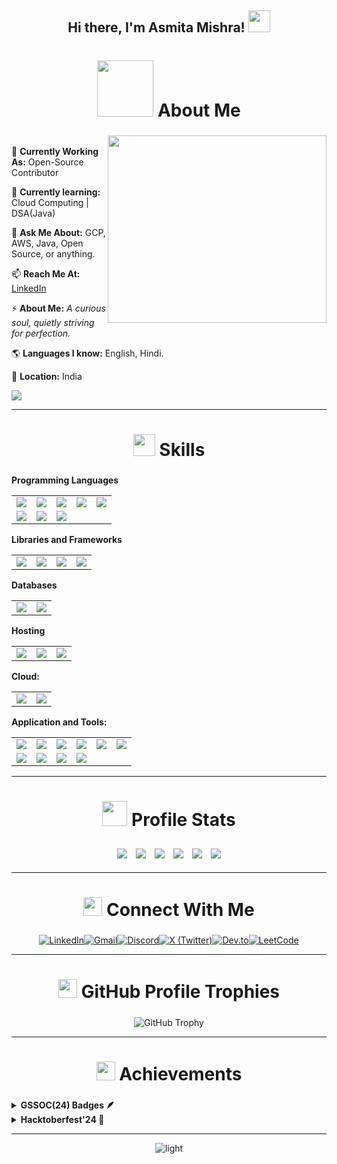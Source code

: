 <h2 align="center"> Hi there, I'm Asmita Mishra! <img src="https://github.com/TheDudeThatCode/TheDudeThatCode/blob/master/Assets/Hi.gif" width="35" /></h2>

<h2 display="flex" align="center" justify-content=center" style="font-size: 28px; text-decoration: none;">
  <img src="https://i.giphy.com/media/v1.Y2lkPTc5MGI3NjExbDJkbHIweGdscXFmYW1hdDQyM3NwN3U1dHg0ZWpyYmEzcDJ0anQ4OSZlcD12MV9pbnRlcm5hbF9naWZfYnlfaWQmY3Q9Zw/L1R1tvI9svkIWwpVYr/giphy.gif" width="90">
  <b>About Me</b>
</h2>
<div>
<img display="flex" align="right" justify-content="flex-end" width="350" height="300" src="https://user-images.githubusercontent.com/74038190/212750996-938b257b-266c-45a7-9af7-655341c0f58b.gif">

<p align="left">
  <br>
  🔭 <strong>Currently Working As:</strong> Open-Source Contributor
  
  🌱 <strong>Currently learning:</strong> Cloud Computing | DSA(Java)
  
  💬 <strong>Ask Me About:</strong> GCP, AWS, Java, Open Source, or anything.
  
  📫 <strong>Reach Me At:</strong> [LinkedIn](https://www.linkedin.com/in/asmitamishra1/)
  
  ⚡ <strong>About Me:</strong> _A curious soul, quietly striving for perfection._
  
  🌎 <strong>Languages I know:</strong> English, Hindi.
  
  📍 <strong>Location:</strong> India
  <br>
  
  ![](https://komarev.com/ghpvc/?username=AsmitaMishra24&style=for-the-badge&label=PROFILE+VIEWS)
</p>
</div>
<hr></hr>

<h2 align="center" style="font-size: 28px; text-decoration: none;">
  <img src="https://user-images.githubusercontent.com/74038190/212284087-bbe7e430-757e-4901-90bf-4cd2ce3e1852.gif" width="35">
  <b>Skills</b>
</h2>

**Programming Languages**
<table>
    <tr>
        <td><img src="https://img.shields.io/badge/C%2B%2B-00599C?style=for-the-badge&logo=c%2B%2B&logoColor=white"></td>
        <td><img src="https://img.shields.io/badge/Core%20Java-CC2927?style=for-the-badge&logo=Core%20Java&logoColor=white"></td>
        <td><img src="https://img.shields.io/badge/java-%23ED8B00.svg?style=for-the-badge&logo=openjdk&logoColor=white"/></td>
        <td><img src="https://img.shields.io/badge/html5-%23E34F26.svg?style=for-the-badge&logo=html5&logoColor=white"/></td>
        <td><img src="https://img.shields.io/badge/css-%231572B6.svg?style=for-the-badge&logo=css3&logoColor=white"/></td>
    </tr>
    <tr>
        <td><img src="https://img.shields.io/badge/javascript%20-%23323330.svg?&style=for-the-badge&logo=javascript&logoColor=%23F7DF1E"/></td>
        <td><img src="https://img.shields.io/badge/typescript-%23007ACC.svg?style=for-the-badge&logo=typescript&logoColor=white"/></td>
        <td><img src="https://img.shields.io/badge/Solidity-%23363636.svg?style=for-the-badge&logo=solidity&logoColor=white"/></td>
    </tr>
</table>

**Libraries and Frameworks**
<table>
    <tr>
        <td><img src="https://img.shields.io/badge/react%20-%2320232a.svg?&style=for-the-badge&logo=react&logoColor=%2361DAFB"></td>
        <td><img src="https://img.shields.io/badge/Tailwind_CSS-38B2AC?style=for-the-badge&logo=tailwind-css&logoColor=white"></td>
        <td><img src="https://img.shields.io/badge/Flutter-%2302569B.svg?style=for-the-badge&logo=Flutter&logoColor=white"/></td>
        <td><img src="https://img.shields.io/badge/Spring_Boot-6DB33F?style=for-the-badge&logo=spring-boot&logoColor=white"/></td>
    </tr>
</table>


**Databases**
<table>
    <tr>
        <td><img src="https://img.shields.io/badge/mysql-4479A1.svg?style=for-the-badge&logo=mysql&logoColor=white"></td>
        <td><img src="https://img.shields.io/badge/firebase-ffca28?style=for-the-badge&logo=firebase&logoColor=black"/></td>
    </tr>
</table>

**Hosting** 
<table>
    <tr>
        <td><img src="https://img.shields.io/badge/Netlify-00C7B7?style=for-the-badge&logo=netlify&logoColor=white"></td>
        <td><img src="https://img.shields.io/badge/Vercel-000000?style=for-the-badge&logo=vercel&logoColor=white"></td>
        <td><img src="https://img.shields.io/badge/firebase-ffca28?style=for-the-badge&logo=firebase&logoColor=black"/></td>
    </tr>
</table>

**Cloud:**
<table>
    <tr>
        <td><img src="https://img.shields.io/badge/GoogleCloud-%234285F4.svg?style=for-the-badge&logo=google-cloud&logoColor=white"></td>
        <td><img src="https://img.shields.io/badge/Amazon_AWS-FF9900?style=for-the-badge&logo=amazonaws&logoColor=white"></td>      
    </tr>
</table>

**Application and Tools:**
<table>
    <tr>
        <td><img src="https://img.shields.io/badge/git-%23F05033.svg?style=for-the-badge&logo=git&logoColor=white"></td>
        <td><img src="https://img.shields.io/badge/github-%23121011.svg?style=for-the-badge&logo=github&logoColor=white"></td>
        <td><img src="https://img.shields.io/badge/VSCode-0078D4?style=for-the-badge&logo=visual%20studio%20code&logoColor=white"/></td>
        <td><img src="https://img.shields.io/badge/android%20studio-346ac1?style=for-the-badge&logo=android%20studio&logoColor=white"/></td>
        <td><img src="https://img.shields.io/badge/IntelliJ_IDEA-000000.svg?style=for-the-badge&logo=intellij-idea&logoColor=white"/></td>
        <td><img src="https://img.shields.io/badge/Eclipse-FE7A16.svg?style=for-the-badge&logo=Eclipse&logoColor=white"/></td>
    </tr>
    <tr>
        <td><img src="https://img.shields.io/badge/Postman-FF6C37?style=for-the-badge&logo=Postman&logoColor=white"/></td>
        <td><img src="https://img.shields.io/badge/CISCO-1BA0D7?style=for-the-badge&logo=cisco&logoColor=white"/></td>
        <td><img src="https://img.shields.io/badge/remix-%23000.svg?style=for-the-badge&logo=remix&logoColor=white"/></td>
        <td><img src="https://img.shields.io/badge/Canva-%2300C4CC.svg?&style=for-the-badge&logo=Canva&logoColor=white"/></td>
    </tr>
</table>
   
<hr></hr>

<h2 align="center" style="font-size: 28px; text-decoration: none;">
  <img src="https://media.giphy.com/media/iY8CRBdQXODJSCERIr/giphy.gif" width="40">
  <b>Profile Stats</b>
</h2>
   <p align="center">
    <img src="https://github-readme-stats.vercel.app/api?username=AsmitaMishra24&hide_border=true&theme=algolia" style="margin: 5px;" />
   <img src="http://github-profile-summary-cards.vercel.app/api/cards/most-commit-language?username=AsmitaMishra24&theme=algolia" style="margin: 5px;" />  
   <img src="https://github-readme-streak-stats.herokuapp.com/?user=AsmitaMishra24&theme=algolia&hide_border=true&stroke=0000" style="margin: 5px;" />
   <img src="https://github-readme-stats.vercel.app/api/top-langs/?username=AsmitaMishra24&layout=compact&theme=algolia&hide_border=true&stroke=0000" style="margin: 5px;" />
   <img src="http://github-profile-summary-cards.vercel.app/api/cards/profile-details?username=AsmitaMishra24&theme=algolia" style="margin: 5px;" />
   <img src="https://github-readme-activity-graph.vercel.app/graph?username=AsmitaMishra24&bg_color=050f2c&color=00aeff&line=00aeff&point=ffffff&area=true&hide_border=true" style="margin: 5px;" />
</a>
</p>

<hr></hr>
<h2 align="center" style="font-size: 28px; text-decoration: none;">
  <img src="https://i.giphy.com/media/v1.Y2lkPTc5MGI3NjExb3ZqNDhxaWhsazB1dGt5cnp0MjF6ZDJkMmp1YWQ0ZG5xamlqNW9oNiZlcD12MV9pbnRlcm5hbF9naWZfYnlfaWQmY3Q9Zw/du3J3cXyzhj75IOgvA/giphy.gif" width="30">
  <b>Connect With Me</b>
</h2>
<div style="display: flex; justify-content: center; align-items: center;">
  <a href="https://www.linkedin.com/in/asmitamishra1/" target="_blank">
    <img src="https://img.shields.io/badge/LinkedIn-0077B5?style=for-the-badge&logo=linkedin&logoColor=white" alt="LinkedIn">
  </a>
  <a href="https://mail.google.com/mail/?view=cm&fs=1&to=asmitamishra243@gmail.com" target="_blank">
    <img src="https://img.shields.io/badge/Gmail-D14836?style=for-the-badge&logo=gmail&logoColor=white" alt="Gmail">
  </a>
  <a href="https://discordapp.com/users/am_2407" target="_blank">
    <img src="https://img.shields.io/badge/Discord-5865F2?style=for-the-badge&logo=discord&logoColor=white" alt="Discord">
  </a>
  <a href="https://x.com/asmita_coder" target="_blank">
    <img src="https://img.shields.io/badge/Twitter-000000?style=for-the-badge&logo=x&logoColor=white" alt="X (Twitter)">
  </a>
 <a href="https://dev.to/asmita_mishra" target="_blank">
  <img src="https://img.shields.io/badge/dev.to-0A0A0A?style=for-the-badge&logo=devdotto&logoColor=white" alt="Dev.to">
</a>
<a href="https://leetcode.com/u/asmitamishra24/" target="_blank">
  <img src="https://img.shields.io/badge/LeetCode-000000?style=for-the-badge&logo=LeetCode&logoColor=#d16c06" alt="LeetCode">
</a>
</div>
<hr></hr>

<h2 align="center" style="font-size: 28px; text-decoration: none;">
  <img src="https://github.com/user-attachments/assets/0bba9e8c-19f9-4ffa-9549-f3e4937c384a" width="30">
  <b>GitHub Profile Trophies</b>
</h2>
<p align=center>
  <img src="https://github-profile-trophy.vercel.app/?username=AsmitaMishra24&title=MultipleLang,Repositories,Issues,PullRequest,Commits,Stars,Review,Follower&theme=discord&no-frame=false&no-bg=true&margin-w=4&display=flex&align-item=center" alt="GitHub Trophy"/>
</p>
<hr></hr>
<h2 align="center" style="font-size: 28px; text-decoration: none;"> 
  <img src="https://github.com/user-attachments/assets/d1b0aa45-aa24-40c4-8fbc-6abcf6c3d6a3" width="30">
  <b>Achievements</b>
</h2>


<details>	
 <summary><b>GSSOC(24) Badges 🪶</b></summary><br>
<div style='display:flex; align-items:center; gap: 10px;' align='center'><a href="https://gssoc.girlscript.tech/leaderboard">
<img src="https://raw.githubusercontent.com/GSSoC24/Postman-Challenge/main/docs/assets/Postman%20White.png" width="100px" height="100px" />
  <img src="https://raw.githubusercontent.com/GSSoC24/Postman-Challenge/main/docs/assets/1.png" width="100px" height="100px" />
  <img src="https://raw.githubusercontent.com/GSSoC24/Postman-Challenge/main/docs/assets/2.png" width="100px" height="100px" />
  <img src="https://raw.githubusercontent.com/GSSoC24/Postman-Challenge/main/docs/assets/3.png" width="100px" height="100px" />
  <img src="https://raw.githubusercontent.com/GSSoC24/Postman-Challenge/main/docs/assets/4.png" width="100px" height="100px" />
  <img src="https://raw.githubusercontent.com/GSSoC24/Postman-Challenge/main/docs/assets/5.png" width="100px" height="100px" />
  <img src="https://raw.githubusercontent.com/GSSoC24/Postman-Challenge/main/docs/assets/6.png" width="105px" height="105px" />
</a>
   <div style="display: flex; justify-content: center; margin-top: 20px;">
  <br>
<p style="text-align: center;">Rank: 35 | Points: 2335 | PR Merged: 81 | <a href="https://gssoc.girlscript.tech/leaderboard" style="text-decoration: none">Leaderboard</a></p>
</div>
</div>
</details>
<details>	
 <summary><b>Hacktoberfest'24 🍁</b></summary><br>
<div style='display:flex; align-items:center; align='center'><a href="https://www.holopin.io/@asmitamishra24#">
<img src="https://holopin.me/asmitamishra24" />
</a>
</div>
</details>
<hr></hr>

<p align="center">
 <img src="https://github.com/AsmitaMishra24/Readme/blob/output/github-contribution-grid-snake-dark.svg" alt="light">
</p>
